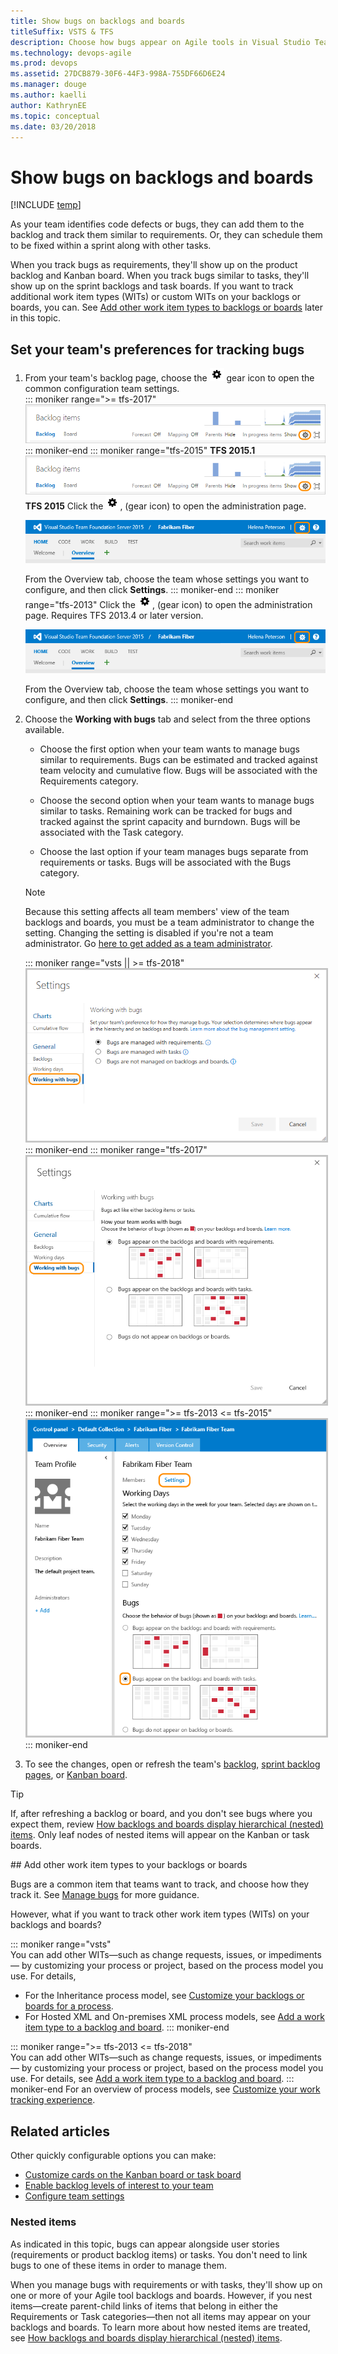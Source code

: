 ```yaml
---
title: Show bugs on backlogs and boards
titleSuffix: VSTS & TFS 
description: Choose how bugs appear on Agile tools in Visual Studio Team Services & Team Foundation Server 
ms.technology: devops-agile
ms.prod: devops
ms.assetid: 27DCB879-30F6-44F3-998A-755DF66D6E24
ms.manager: douge
ms.author: kaelli
author: KathrynEE
ms.topic: conceptual
ms.date: 03/20/2018
---
```


# Show bugs on backlogs and boards  


[!INCLUDE [temp](../_shared/version-vsts-tfs-all-versions.md)]


As your team identifies code defects or bugs, they can add them to the backlog and track them similar to requirements. Or, they can schedule them to be fixed within a sprint along with other tasks. 
 
When you track bugs as requirements, they'll show up on the product backlog and Kanban board. When you track bugs similar to tasks, they'll show up on the sprint backlogs and task boards. If you want to track additional work item types (WITs) or custom WITs on your backlogs or boards, you can. See [Add other work item types to backlogs or boards](#add-other-wits) later in this topic.

## Set your team's preferences for tracking bugs  
<!---
> [!NOTE]    
>**Feature availability**: You can manage all your team settings from a common configuration dialog from VSTS and TFS 2015.1 and later versions.
-->  

1. From your team's backlog page, choose the ![](../_img/icons/team-settings-gear-icon.png) gear icon to open the common configuration team settings.  
	::: moniker range=">= tfs-2017"  
	![Backlog board, open team settings](../backlogs/_img/organize-backlog-open-ccdialog.png) 
	::: moniker-end
	::: moniker range="tfs-2015" 
	**TFS 2015.1**
	![Backlog board, open team settings](../backlogs/_img/organize-backlog-open-ccdialog.png) 
	**TFS 2015**
	Click the ![gear icon](../_img/icons/team-settings-gear-icon.png), (gear icon) to open the administration page.  

	![Gear icon provides access to admin pages](../_img/icons/ALM_OpenAdminContext.png)

	From the Overview tab, choose the team whose settings you want to configure, and then click **Settings**.
	::: moniker-end
	::: moniker range="tfs-2013"
	Click the ![gear icon](../_img/icons/team-settings-gear-icon.png), (gear icon) to open the administration page. Requires TFS 2013.4 or later version.  

	![Gear icon provides access to admin pages](../_img/icons/ALM_OpenAdminContext.png)

	From the Overview tab, choose the team whose settings you want to configure, and then click **Settings**.
	::: moniker-end

2. Choose the **Working with bugs** tab and select from the three options available.

	* Choose the first option when your team wants to manage bugs similar to requirements. Bugs can be estimated and tracked against team velocity and cumulative flow. Bugs will be associated with the Requirements category.  

	* Choose the second option when your team wants to manage bugs similar to tasks. Remaining work can be tracked for bugs and tracked against the sprint capacity and burndown. Bugs will be associated with the Task category. 

	* Choose the last option if your team manages bugs separate from requirements or tasks. Bugs will be associated with the Bugs category. 

	> [!NOTE]    
	> Because this setting affects all team members' view of the team backlogs and boards, you must be a team administrator to change the setting. Changing the setting is disabled if you're not a team administrator. Go [here to get added as a team administrator](../scale/add-team-administrator.md).
	
	::: moniker range="vsts || >= tfs-2018"  	
	<img src="_img/show-bugs-settings-ts.png" alt="VSTS, web portal, team settings dialog, Working with bugs tab" style="border: 2px solid #C3C3C3;" />
	::: moniker-end
	::: moniker range="tfs-2017"     
	<img src="_img/show-bugs-settings-2017.png" alt="TFS, web portal, team settings dialog, Working with bugs tab" style="border: 2px solid #C3C3C3;" />
	::: moniker-end
	::: moniker range=">= tfs-2013 <= tfs-2015"  
	<img src="_img/team-settings.png" alt="TFS 2015, web portal, team settings admin page, Working with bugs" style="border: 2px solid #C3C3C3;" />
	::: moniker-end 

3. To see the changes, open or refresh the team's [backlog](../backlogs/create-your-backlog.md), [sprint backlog pages](../scrum/assign-work-sprint.md), or [Kanban board](../kanban/kanban-basics.md).

> [!TIP]  
> If, after refreshing a backlog or board, and you don't see bugs where you expect them, review [How backlogs and boards display hierarchical (nested) items](../backlogs/resolve-backlog-reorder-issues.md). Only leaf nodes of nested items will appear on the Kanban or task boards.  


<a id="add-other-wits" /> 
## Add other work item types to your backlogs or boards

Bugs are a common item that teams want to track, and choose how they track it. See [Manage bugs](../backlogs/manage-bugs.md) for more guidance. 

However, what if you want to track other work item types (WITs) on your backlogs and boards?  

::: moniker range="vsts"  
You can add other WITs&#8212;such as change requests, issues, or impediments&#8212; by customizing your process or project, based on the process model you use. For details,  
- For the Inheritance process model, see [Customize your backlogs or boards for a process](../../organizations/settings/work/customize-process-backlogs-boards.md).   
- For Hosted XML and On-premises XML process models, see [Add a work item type to a backlog and board](add-wits-to-backlogs-and-boards.md).
::: moniker-end

::: moniker range=">= tfs-2013 <= tfs-2018"    
You can add other WITs&#8212;such as change requests, issues, or impediments&#8212; by customizing your process or project, based on the process model you use. For details, see [Add a work item type to a backlog and board](add-wits-to-backlogs-and-boards.md).
::: moniker-end
For an overview of process models, see [Customize your work tracking experience](../customize/customize-work.md).  


## Related articles
Other quickly configurable options you can make:
- [Customize cards on the Kanban board or task board](customize-cards.md)
- [Enable backlog levels of interest to your team](../customize/select-backlog-navigation-levels.md) 
- [Configure team settings](../scale/manage-team-assets.md)  

### Nested items  
As indicated in this topic, bugs can appear alongside user stories (requirements or product backlog items) or tasks. You don't need to link bugs to one of these items in order to manage them.

When you manage bugs with requirements or with tasks, they'll show up on one or more of your Agile tool backlogs and boards. However, if you nest items&mdash;create parent-child links of items that belong in either the Requirements or Task categories&mdash;then not all items may appear on your backlogs and boards. To learn more about how nested items are treated, see [How backlogs and boards display hierarchical (nested) items](../backlogs/resolve-backlog-reorder-issues.md).
